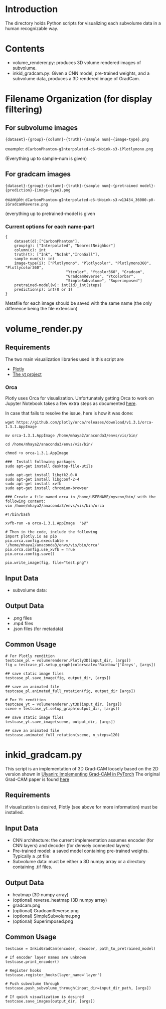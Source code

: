# Introduction
The directory holds Python scripts for visualizing each subvolume data in a 
human recognizable way. 

# Contents
* volume_renderer.py: produces 3D volume rendered images of subvolume.
* inkid_gradcam.py: Given a CNN model, pre-trained weights, and a subvolume data, produces a 3D rendered image of GradCam.

# Filename Organization (for display filtering)
## For subvolume images 
```
{dataset}-{group}-{column}-{truth}-{sample num}-{image-type}.png
```
example: `dCarbonPhantom-gInterpolated-c6-tNoink-s3-iPlotlymono.png`

(Everything up to sample-num is given)

## For gradcam images
```
{dataset}-{group}-{column}-{truth}-{sample num}-{pretrained model}-{prediction}-{image-type}.png
```
example: `dCarbonPhantom-gInterpolated-c6-tNoink-s3-w13434_36000-p0-iGradcamReverse.png`

(everything up to pretrained-model is given

### Current options for each name-part
```
{
	dataset(d):["CarbonPhantom"],
	group(g): ["Interpolated", "NearestNeighbor"]
	column(c): int
	truth(t): ["Ink", "NoInk","IronGall"],
	sample num(s): int
	image-type(i): ["Plotlymono", "Plotlycolor", "Plotlymono360", "Plotlycolor360",
						   "Ytcolor", "Ytcolor360", "Gradcam", 
						   "GradcamReverse", "Ytcolorbar",
						   "SimpleSubvolume", "Superimposed"]
	pretrained-model(w): int(id)_int(steps)
	prediction(p): int(0 or 1)
}
```
Metafile for each image should be saved with the same name (the only difference being
the file extension)

# volume_render.py 

## Requirements
The two main visualization libraries used in this script are
* [Plotly](https://plotly.com/python/3d-volume-plots/)
* [The yt project](https://yt-project.org/doc/visualizing/volume_rendering.html)

### Orca
Plotly uses Orca for visualization. Unfortunately getting Orca to work on Jupyter
Notebook takes a few extra steps as documented [here](https://plotly.com/python/orca-management/).

In case that fails to resolve the issue, here is how it was done: 

```
wget https://github.com/plotly/orca/releases/download/v1.3.1/orca-1.3.1.AppImage

mv orca-1.3.1.AppImage /home/mhaya2/anaconda3/envs/vis/bin/

cd /home/mhaya2/anaconda3/envs/vis/bin/

chmod +x orca-1.3.1.AppImage

###  Install following packages
sudo apt-get install desktop-file-utils

sudo apt-get install libgtk2.0-0 
sudo apt-get install libgconf-2-4 
sudo apt-get install xvfb
sudo apt-get install chromium-browser

### Create a file named orca in /home/USERNAME/myvenv/bin/ with the following content:
vim /home/mhaya2/anaconda3/envs/vis/bin/orca

#!/bin/bash

xvfb-run -a orca-1.3.1.AppImage  "$@"

# Then in the code, include the following
import plotly.io as pio
pio.orca.config.executable = '/home/mhaya2/anaconda3/envs/vis/bin/orca'
pio.orca.config.use_xvfb = True
pio.orca.config.save()

pio.write_image(fig, file="test.png")

```

## Input Data
* subvolume data: 

## Output Data
* .png files
* .mp4 files
* .json files (for metadata)

## Common Usage
```
# For Plotly rendition
testcase_pl = volumerenderer.Plotly3D(input_dir, [args])
fig = testcase_pl.setup_graph(colorscale='Rainbow'|'Greys', [args])

## save static image files
testcase_pl.save_image(fig, output_dir, [args])

## save an animated file
testcase_pl.animated_full_rotation(fig, output_dir [args])

# For Yt rendition
testcase_yt = volumerenderer.yt3D(input_dir, [args])
scene = testcase_yt.setup_graph(output_dir, [args])

## save static image files
testcase_yt.save_image(scene, output_dir, [args])

## save an animated file
testcase.animated_full_rotation(scene, n_steps=120)
```

# inkid_gradcam.py
This script is an implementation of 3D Grad-CAM loosely based on the 2D version shown in [Ulyanin: Implementing Grad-CAM in PyTorch](https://medium.com/@stepanulyanin/implementing-grad-cam-in-pytorch-ea0937c31e82)  The original Grad-CAM paper is found [here](https://arxiv.org/abs/1610.02391)

## Requirements
If visualization is desired, Plotly (see above for more information) must be installed.

## Input Data
* CNN architecture: the current implementation assumes encoder (for CNN layers) and decoder (for densely connected layers)
* Pre-trained model: a saved model containing pre-trained weights. Typically a .pt file
* Subvolume data: must be either a 3D numpy array or a directory containing .tif files.

## Output Data
* heatmap (3D numpy array)
* (optional) reverse_heatmap (3D numpy array)
* gradcam.png
* (optional) GradcamReverse.png
* (optional) SimpleSubvolume.png
* (optional) Superimposed.png


## Common Usage
```
testcase = InkidGradCam(encoder, decoder, path_to_pretrained_model)

# If encoder layer names are unknown
testcase.print_encoder()

# Register hooks
testcase.register_hooks(layer_name='layer')

# Push subvolume through
testcase.push_subvolume_through(input_dir=input_dir_path, [args])

# If quick visualization is desired
testcase.save_images(output_dir, [args])
```
